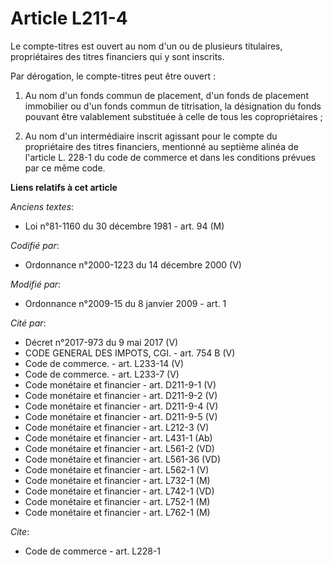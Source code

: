 # Article L211-4

Le compte-titres est ouvert au nom d'un ou de plusieurs titulaires, propriétaires des titres financiers qui y sont inscrits. 

Par dérogation, le compte-titres peut être ouvert : 

1. Au nom d'un fonds commun de placement, d'un fonds de placement immobilier ou d'un fonds commun de titrisation, la
désignation du fonds pouvant être valablement substituée à celle de tous les copropriétaires ; 

2. Au nom d'un intermédiaire inscrit agissant pour le compte du propriétaire des titres financiers, mentionné au septième
alinéa de l'article L. 228-1 du code de commerce et dans les conditions prévues par ce même code.

**Liens relatifs à cet article**

_Anciens textes_:

  - Loi n°81-1160 du 30 décembre 1981 - art. 94 (M)

_Codifié par_:

  - Ordonnance n°2000-1223 du 14 décembre 2000 (V)

_Modifié par_:

  - Ordonnance n°2009-15 du 8 janvier 2009 - art. 1

_Cité par_:

  - Décret n°2017-973 du 9 mai 2017 (V)
  - CODE GENERAL DES IMPOTS, CGI. - art. 754 B (V)
  - Code de commerce. - art. L233-14 (V)
  - Code de commerce. - art. L233-7 (V)
  - Code monétaire et financier - art. D211-9-1 (V)
  - Code monétaire et financier - art. D211-9-2 (V)
  - Code monétaire et financier - art. D211-9-4 (V)
  - Code monétaire et financier - art. D211-9-5 (V)
  - Code monétaire et financier - art. L212-3 (V)
  - Code monétaire et financier - art. L431-1 (Ab)
  - Code monétaire et financier - art. L561-2 (VD)
  - Code monétaire et financier - art. L561-36 (VD)
  - Code monétaire et financier - art. L562-1 (V)
  - Code monétaire et financier - art. L732-1 (M)
  - Code monétaire et financier - art. L742-1 (VD)
  - Code monétaire et financier - art. L752-1 (M)
  - Code monétaire et financier - art. L762-1 (M)

_Cite_:

  - Code de commerce - art. L228-1
